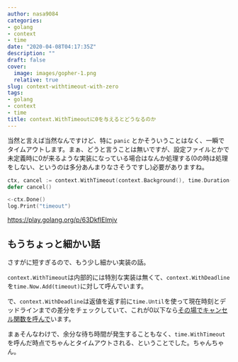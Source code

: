 ```yaml
---
author: nasa9084
categories:
- golang
- context
- time
date: "2020-04-08T04:17:35Z"
description: ""
draft: false
cover:
  image: images/gopher-1.png
  relative: true
slug: context-withtimeout-with-zero
tags:
- golang
- context
- time
title: context.WithTimeoutに0を与えるとどうなるのか
---
```



当然と言えば当然なんですけど、特に `panic` とかそういうことはなく、一瞬でタイムアウトします。まぁ、どうと言うことは無いですが、設定ファイルとかで未定義時に0が来るような実装になっている場合はなんか処理する(0の時は処理をしない、というのは多分あんまりなさそうですし)必要がありますね。

``` go
ctx, cancel := context.WithTimeout(context.Background(), time.Duration(0))
defer cancel()

<-ctx.Done()
log.Print("timeout")
```

https://play.golang.org/p/63DkfIEImjv

## もうちょっと細かい話

さすがに短すぎるので、もう少し細かい実装の話。

`context.WithTimeout`は内部的には特別な実装は無くて、`context.WithDeadline`を`time.Now.Add(timeout)`に対して呼んでいます。

で、`context.WithDeadline`は返値を返す前に`time.Until`を使って現在時刻とデッドラインまでの差分をチェックしていて、これが0以下なら[その場でキャンセル関数を呼んで](https://github.com/golang/go/blob/go1.14.1/src/context/context.go#L437-L439)います。

まぁそんなわけで、余分な待ち時間が発生することもなく、`time.WithTimeout`を呼んだ時点でちゃんとタイムアウトされる、ということでした。ちゃんちゃん。




